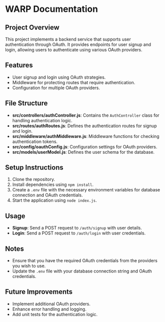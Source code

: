 # WARP Documentation

## Project Overview
This project implements a backend service that supports user authentication through OAuth. It provides endpoints for user signup and login, allowing users to authenticate using various OAuth providers.

## Features
- User signup and login using OAuth strategies.
- Middleware for protecting routes that require authentication.
- Configuration for multiple OAuth providers.

## File Structure
- **src/controllers/authController.js**: Contains the `AuthController` class for handling authentication logic.
- **src/routes/authRoutes.js**: Defines the authentication routes for signup and login.
- **src/middleware/authMiddleware.js**: Middleware functions for checking authentication tokens.
- **src/config/oauthConfig.js**: Configuration settings for OAuth providers.
- **src/models/userModel.js**: Defines the user schema for the database.

## Setup Instructions
1. Clone the repository.
2. Install dependencies using `npm install`.
3. Create a `.env` file with the necessary environment variables for database connection and OAuth credentials.
4. Start the application using `node index.js`.

## Usage
- **Signup**: Send a POST request to `/auth/signup` with user details.
- **Login**: Send a POST request to `/auth/login` with user credentials.

## Notes
- Ensure that you have the required OAuth credentials from the providers you wish to use.
- Update the `.env` file with your database connection string and OAuth credentials.

## Future Improvements
- Implement additional OAuth providers.
- Enhance error handling and logging.
- Add unit tests for the authentication logic.